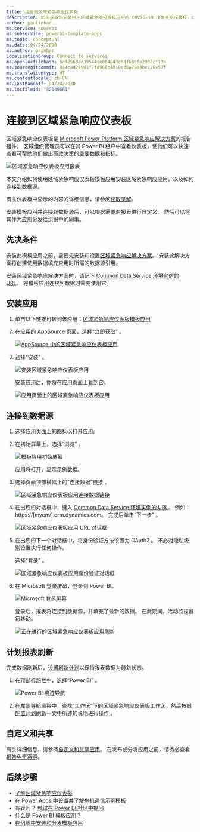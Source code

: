 ```yaml
---
title: 连接到区域紧急响应仪表板
description: 如何获取和安装用于区域紧急响应模板应用的 COVID-19 决策支持仪表板，以及如何连接到数据
author: paulinbar
ms.service: powerbi
ms.subservice: powerbi-template-apps
ms.topic: conceptual
ms.date: 04/24/2020
ms.author: painbar
LocalizationGroup: Connect to services
ms.openlocfilehash: 6af8568dc39544ce064643c8dfb80fa2932cf13a
ms.sourcegitcommit: 834cad24901f7fd966c4010e36a7904bc120e57f
ms.translationtype: HT
ms.contentlocale: zh-CN
ms.lasthandoff: 04/24/2020
ms.locfileid: "82149661"
---
```

# <a name="connect-to-the-regional-emergency-response-dashboard"></a>连接到区域紧急响应仪表板
区域紧急响应仪表板是 [Microsoft Power Platform 区域紧急响应解决方案](https://docs.microsoft.com/powerapps/sample-apps/regional-emergency-response/overview)的报告组件。 区域组织管理员可以在其 Power BI 租户中查看仪表板，使他们可以快速查看可帮助他们做出高效决策的重要数据和指标。

![区域紧急响应仪表板应用报表](media/service-connect-to-regional-emergency-response/service-regional-emergency-response-app-report.png)

本文介绍如何使用区域紧急响应仪表板模板应用安装区域紧急响应应用，以及如何连接到数据源。

有关仪表板中显示的内容的详细信息，请参阅[获取见解](https://docs.microsoft.com/powerapps/sample-apps/regional-emergency-response/portals-admin-reporting#get-insights)。

安装模板应用并连接到数据源后，可以根据需要对报表进行自定义。 然后可以将其作为应用分发给组织中的同事。

## <a name="prerequisites"></a>先决条件

安装此模板应用之前，需要先安装和设置[区域紧急响应解决方案](https://docs.microsoft.com/powerapps/sample-apps/regional-emergency-response/deploy)。 安装此解决方案将创建使用数据填充应用时所需的数据源引用。

安装区域紧急响应解决方案时，请记下 [Common Data Service 环境实例的 URL](https://docs.microsoft.com/powerapps/sample-apps/regional-emergency-response/deploy#step-5-configure-and-publish-power-bi-dashboard)。 将模板应用连接到数据时需要使用它。

## <a name="install-the-app"></a>安装应用

1. 单击以下链接可转到该应用：[区域紧急响应仪表板模板应用](https://appsource.microsoft.com/product/power-bi/powerapps_cxo.regional_response)

1. 在应用的 AppSource 页面，选择“[立即获取](https://appsource.microsoft.com/product/power-bi/powerapps_cxo.regional_response)”  。

    [![AppSource 中的区域紧急响应仪表板应用](media/service-connect-to-regional-emergency-response/service-regional-emergency-response-app-appsource-get-it-now.png)](https://appsource.microsoft.com/product/power-bi/powerapps_cxo.regional_response)

1. 选择“安装”  。 

    ![安装区域紧急响应仪表板应用](media/service-connect-to-regional-emergency-response/service-regional-emergency-response-select-install.png)

    安装应用后，你将在应用页面上看到它。

   ![应用页面上的区域紧急响应仪表板应用](media/service-connect-to-regional-emergency-response/service-regional-emergency-response-app-apps-page-icon.png)

## <a name="connect-to-data-sources"></a>连接到数据源

1. 选择应用页面上的图标以打开应用。

1. 在初始屏幕上，选择“浏览”  。

   ![模板应用初始屏幕](media/service-connect-to-regional-emergency-response/service-regional-emergency-response-app-splash-screen.png)

   应用将打开，显示示例数据。

1. 选择页面顶部横幅上的“连接数据”链接  。

   ![区域紧急响应仪表板应用连接数据链接](media/service-connect-to-regional-emergency-response/service-regional-emergency-response-app-connect-data.png)

1. 在出现的对话框中，键入 [Common Data Service 环境实例的 URL](https://docs.microsoft.com/powerapps/sample-apps/emergency-response/deploy-configure#publish-the-power-bi-dashboard)。 例如： https://[myenv].crm.dynamics.com。 完成后单击“下一步”  。

   ![区域紧急响应仪表板应用 URL 对话框](media/service-connect-to-regional-emergency-response/service-regional-emergency-response-app-url-dialog.png)

1. 在出现的下一个对话框中，将身份验证方法设置为 OAuth2  。 不必对隐私级别设置执行任何操作。

   选择“登录”  。

   ![区域紧急响应仪表板应用身份验证对话框](media/service-connect-to-regional-emergency-response/service-regional-emergency-response-app-authentication-dialog.png)

1. 在 Microsoft 登录屏幕，登录到 Power BI。

   ![Microsoft 登录屏幕](media/service-connect-to-regional-emergency-response/service-regional-emergency-response-app-microsoft-login.png)

   登录后，报表将连接到数据源，并填充了最新的数据。 在此期间，活动监视器将转动。

   ![正在进行的区域紧急响应仪表板应用刷新](media/service-connect-to-regional-emergency-response/service-regional-emergency-response-app-refresh-monitor.png)

## <a name="schedule-report-refresh"></a>计划报表刷新

完成数据刷新后，[设置刷新计划](../refresh-scheduled-refresh.md)以保持报表数据为最新状态。

1. 在顶部标题栏中，选择“Power BI”  。

   ![Power BI 痕迹导航](media/service-connect-to-regional-emergency-response/service-regional-emergency-response-app-powerbi-breadcrumb.png)

1. 在左侧导航窗格中，查找“工作区”下的区域紧急响应仪表板工作区，然后按照[配置计划刷新](../refresh-scheduled-refresh.md)一文中所述的说明进行操作  。

## <a name="customize-and-share"></a>自定义和共享

有关详细信息，请参阅[自定义和共享应用](../service-template-apps-install-distribute.md#customize-and-share-the-app)。 在发布或分发应用之前，请务必查看[报告免责声明](https://docs.microsoft.com/powerapps/sample-apps/regional-emergency-response/overview#disclaimer)。

## <a name="next-steps"></a>后续步骤
* [了解区域紧急响应仪表板](https://docs.microsoft.com/powerapps/sample-apps/regional-emergency-response/portals-admin-reporting#get-insights)
* [在 Power Apps 中设置并了解危机通信示例模板](https://docs.microsoft.com/powerapps/maker/canvas-apps/sample-crisis-communication-app)
* 有疑问？ [尝试在 Power BI 社区中提问](https://community.powerbi.com/)
* [什么是 Power BI 模板应用？](../service-template-apps-overview.md)
* [在组织中安装和分发模板应用](../service-template-apps-install-distribute.md)
